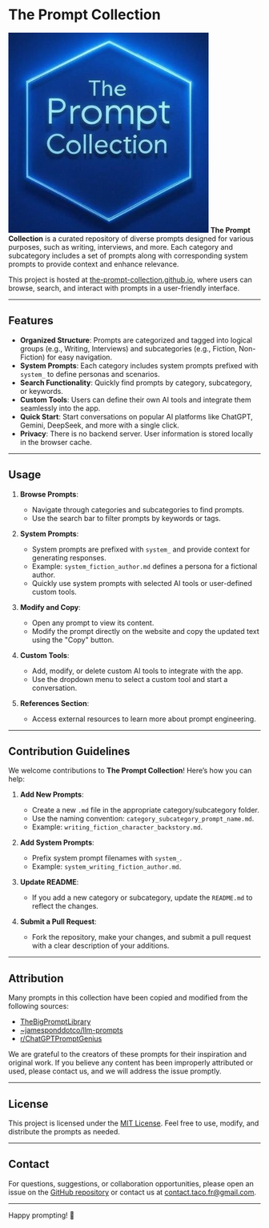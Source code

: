 # The Prompt Collection
![Logo](./logo.jpg)
**The Prompt Collection** is a curated repository of diverse prompts designed for various purposes, such as writing, interviews, and more. Each category and subcategory includes a set of prompts along with corresponding system prompts to provide context and enhance relevance.

This project is hosted at [the-prompt-collection.github.io](https://the-prompt-collection.github.io), where users can browse, search, and interact with prompts in a user-friendly interface.

---

## Features
- **Organized Structure**: Prompts are categorized and tagged into logical groups (e.g., Writing, Interviews) and subcategories (e.g., Fiction, Non-Fiction) for easy navigation.
- **System Prompts**: Each category includes system prompts prefixed with `system_` to define personas and scenarios.
- **Search Functionality**: Quickly find prompts by category, subcategory, or keywords.
- **Custom Tools**: Users can define their own AI tools and integrate them seamlessly into the app.
- **Quick Start**: Start conversations on popular AI platforms like ChatGPT, Gemini, DeepSeek, and more with a single click.
- **Privacy**: There is no backend server. User information is stored locally in the browser cache.

---

## Usage
1. **Browse Prompts**:
   - Navigate through categories and subcategories to find prompts.
   - Use the search bar to filter prompts by keywords or tags.

2. **System Prompts**:
   - System prompts are prefixed with `system_` and provide context for generating responses.
   - Example: `system_fiction_author.md` defines a persona for a fictional author.
   - Quickly use system prompts with selected AI tools or user-defined custom tools.

3. **Modify and Copy**:
   - Open any prompt to view its content.
   - Modify the prompt directly on the website and copy the updated text using the "Copy" button.

4. **Custom Tools**:
   - Add, modify, or delete custom AI tools to integrate with the app.
   - Use the dropdown menu to select a custom tool and start a conversation.

5. **References Section**:
   - Access external resources to learn more about prompt engineering.

---

## Contribution Guidelines
We welcome contributions to **The Prompt Collection**! Here’s how you can help:

1. **Add New Prompts**:
   - Create a new `.md` file in the appropriate category/subcategory folder.
   - Use the naming convention: `category_subcategory_prompt_name.md`.
   - Example: `writing_fiction_character_backstory.md`.

2. **Add System Prompts**:
   - Prefix system prompt filenames with `system_`.
   - Example: `system_writing_fiction_author.md`.

3. **Update README**:
   - If you add a new category or subcategory, update the `README.md` to reflect the changes.

4. **Submit a Pull Request**:
   - Fork the repository, make your changes, and submit a pull request with a clear description of your additions.

---

## Attribution
Many prompts in this collection have been copied and modified from the following sources:
- [TheBigPromptLibrary](https://github.com/0xeb/TheBigPromptLibrary)
- [~jamesponddotco/llm-prompts](https://sr.ht/~jamesponddotco/llm-prompts/)
- [r/ChatGPTPromptGenius](https://www.reddit.com/r/ChatGPTPromptGenius/)

We are grateful to the creators of these prompts for their inspiration and original work. If you believe any content has been improperly attributed or used, please contact us, and we will address the issue promptly.

---

## License
This project is licensed under the [MIT License](LICENSE). Feel free to use, modify, and distribute the prompts as needed.

---

## Contact
For questions, suggestions, or collaboration opportunities, please open an issue on the [GitHub repository](https://github.com/the-prompt-collection/prompt-collection) or contact us at [contact.taco.fr@gmail.com](mailto:contact.taco.fr@gmail.com).

---

Happy prompting! 🚀